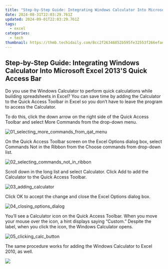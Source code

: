 ```yaml
---
title: "Step-by-Step Guide: Integrating Windows Calculator Into Microsoft Excel 2013'S Quick Access Bar"
date: 2024-08-31T22:03:29.761Z
updated: 2024-09-01T22:03:29.761Z
tags:
  - excel
categories:
  - tech
thumbnail: https://thmb.techidaily.com/8cc2f26346852b595fe32553f266efaeb26b116a663fa0800cea00c3335313c9.png
---
```


## Step-by-Step Guide: Integrating Windows Calculator Into Microsoft Excel 2013'S Quick Access Bar

Do you use the Windows Calculator to perform quick calculations while building spreadsheets in Excel? You can save time by adding the Calculator to the Quick Access Toolbar in Excel so you don’t have to leave the program to access the Calculator.

 To do this, click the down arrow on the right side of the Quick Access Toolbar and select More Commands from the drop-down menu.

![01_selecting_more_commands_from_qat_menu](https://static1.howtogeekimages.com/wordpress/wp-content/uploads/2013/10/01_selecting_more_commands_from_qat_menu.png) 

 On the Quick Access Toolbar screen on the Excel Options dialog box, select Commands Not in the Ribbon from the Choose commands from drop-down list.

![02_selecting_commands_not_in_ribbon](https://static1.howtogeekimages.com/wordpress/wp-content/uploads/2013/10/02_selecting_commands_not_in_ribbon.png) 

 Scroll down in the long list and select Calculator. Click Add to add the Calculator to the Quick Access Toolbar.

![03_adding_calculator](https://static1.howtogeekimages.com/wordpress/wp-content/uploads/2013/10/03_adding_calculator.png) 

 Click OK to accept the change and close the Excel Options dialog box.

![04_closing_options_dialog](https://static1.howtogeekimages.com/wordpress/wp-content/uploads/2013/10/04_closing_options_dialog.png) 

 You’ll see a Calculator icon on the Quick Access Toolbar. When you move your mouse over the icon, a hint displays saying “Custom.” Despite the label, when you click the icon, the Windows Calculator opens.

![05_clicking_calc_button](https://static1.howtogeekimages.com/wordpress/wp-content/uploads/2013/10/05_clicking_calc_button.png) 

 The same procedure works for adding the Windows Calculator to Excel 2010, as well.

<ins class="adsbygoogle"
     style="display:block"
     data-ad-format="autorelaxed"
     data-ad-client="ca-pub-7571918770474297"
     data-ad-slot="1223367746"></ins>



<ins class="adsbygoogle"
     style="display:block"
     data-ad-client="ca-pub-7571918770474297"
     data-ad-slot="8358498916"
     data-ad-format="auto"
     data-full-width-responsive="true"></ins>



<!-- affiliate ads begin -->
<a href="https://estore.winxdvd.com/order/checkout.php?PRODS=4081991&QTY=1&AFFILIATE=108875&CART=1"><img src="https://www.winxdvd.com/affiliate/new-banner/wt-500x500.jpg" border="0"></a>
<!-- affiliate ads end -->